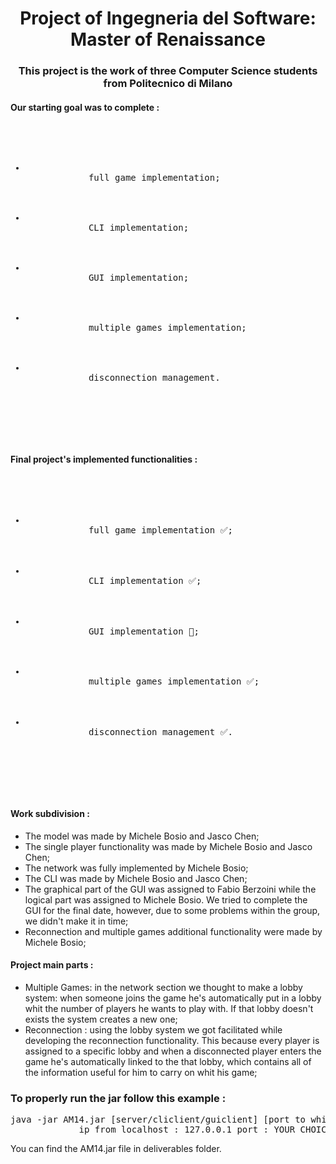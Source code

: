 <h1 align="center">Project of Ingegneria del Software: Master of Renaissance</h1>
<h3 align="center">This project is the work of three Computer Science students from Politecnico di Milano</h3>
<body>
    <h4>Our starting goal was to complete :</h4>
    <div>
    <pre>
    <ul>
        <li>
            full game implementation;
        </li>
        <li>
            CLI implementation;
        </li>
        <li>
            GUI implementation;
        </li>
        <li>
            multiple games implementation;
        </li>
        <li>
            disconnection management.
        </li>
    </ul>
    </pre>
</div>
<h4>Final project's implemented functionalities :</h4>
<div>
    <pre>
    <ul>
        <li>
            full game implementation ✅;
        </li>
        <li>
            CLI implementation ✅;
        </li>
        <li>
            GUI implementation 🚧;
        </li>
        <li>
            multiple games implementation ✅;
        </li>
        <li>
            disconnection management ✅.
        </li>
    </ul>
    </pre>
</div>

<h4>Work subdivision :</h4>
<div>
    <ul>
        <li>
            The model was made by Michele Bosio and Jasco Chen;
        </li>
        <li>
            The single player functionality was made by Michele Bosio and Jasco Chen;
        </li>
        <li>
            The network was fully implemented by Michele Bosio;
        </li>
        <li>
            The CLI was made by Michele Bosio and Jasco Chen;
        </li>
        <li>
            The graphical part of the GUI was assigned to Fabio Berzoini while the logical part was assigned to Michele Bosio. We tried to complete the GUI for the final date, however, due to some problems within the group, we didn't make it in time;
        </li>
        <li>
            Reconnection and multiple games additional functionality were made by Michele Bosio;
        </li>
    </ul>
</div>
<h4>Project main parts :</h4>
<div>
    <ul>
        <li>
            Multiple Games: in the network section we thought to make a lobby system: when someone joins the game he's automatically 
            put in a lobby whit the number of players he wants to play with. If that lobby doesn't exists the system creates a new 
            one;
        </li>
        <li>
            Reconnection : using the lobby system we got facilitated while developing the reconnection functionality.
            This because every player is assigned to a specific lobby and when a disconnected player enters the game he's automatically
            linked to the that lobby, which contains all of the information useful for him to carry on whit his game; 
        </li>
    </ul>
</div>
<div>
    <h3>To properly run the jar follow this example : </h3>
    <pre>java -jar AM14.jar [server/cliclient/guiclient] [port to which connect] [IP to connect (if clients)]
             ip from localhost : 127.0.0.1 port : YOUR CHOICE</pre>
    You can find the AM14.jar file in deliverables folder.
</div>
</body>
